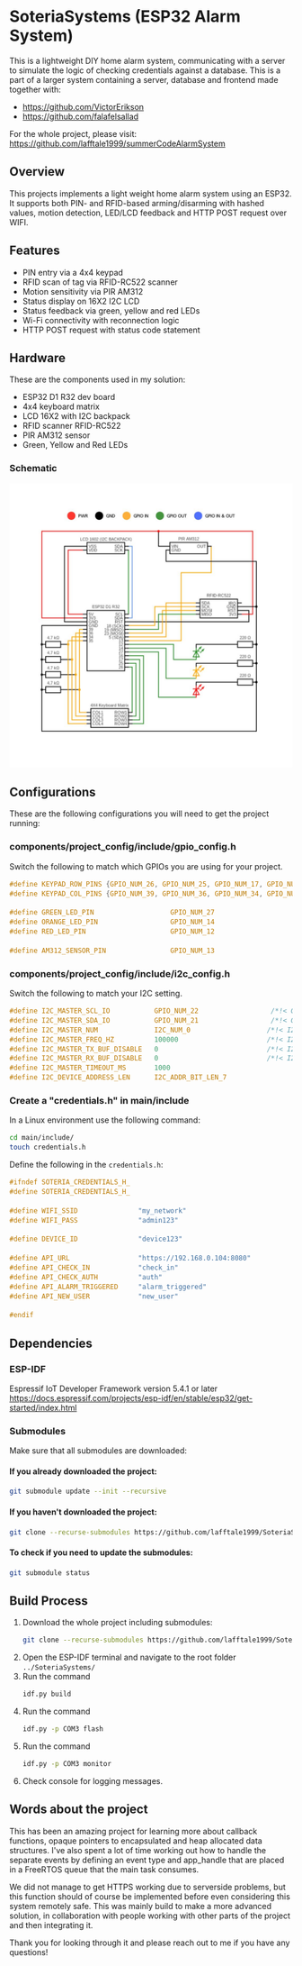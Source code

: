 # SoteriaSystems (ESP32 Alarm System)
This is a lightweight DIY home alarm system, communicating with a server to simulate the logic of checking credentials against a database.
This is a part of a larger system containing a server, database and frontend made together with:
* https://github.com/VictorErikson
* https://github.com/falafelsallad

For the whole project, please visit: https://github.com/lafftale1999/summerCodeAlarmSystem

## Overview
This projects implements a light weight home alarm system using an ESP32. It supports both PIN- and RFID-based arming/disarming with hashed values, motion detection, LED/LCD feedback and HTTP POST request over WIFI.

## Features
* PIN entry via a 4x4 keypad
* RFID scan of tag via RFID-RC522 scanner
* Motion sensitivity via PIR AM312
* Status display on 16X2 I2C LCD
* Status feedback via green, yellow and red LEDs
* Wi-Fi connectivity with reconnection logic
* HTTP POST request with status code statement

## Hardware
These are the components used in my solution:
* ESP32 D1 R32 dev board
* 4x4 keyboard matrix
* LCD 16X2 with I2C backpack
* RFID scanner RFID-RC522
* PIR AM312 sensor
* Green, Yellow and Red LEDs

### Schematic
![Schematic of the circuit](resources/Schematic.jpg)

## Configurations
These are the following configurations you will need to get the project running:

### components/project_config/include/gpio_config.h
Switch the following to match which GPIOs you are using for your project.
```c
#define KEYPAD_ROW_PINS {GPIO_NUM_26, GPIO_NUM_25, GPIO_NUM_17, GPIO_NUM_16}
#define KEYPAD_COL_PINS {GPIO_NUM_39, GPIO_NUM_36, GPIO_NUM_34, GPIO_NUM_35}

#define GREEN_LED_PIN                   GPIO_NUM_27
#define ORANGE_LED_PIN                  GPIO_NUM_14
#define RED_LED_PIN                     GPIO_NUM_12

#define AM312_SENSOR_PIN                GPIO_NUM_13
```

### components/project_config/include/i2c_config.h
Switch the following to match your I2C setting.
```c
#define I2C_MASTER_SCL_IO           GPIO_NUM_22                  /*!< GPIO number used for I2C master clock */
#define I2C_MASTER_SDA_IO           GPIO_NUM_21                  /*!< GPIO number used for I2C master data  */
#define I2C_MASTER_NUM              I2C_NUM_0                   /*!< I2C port number for master dev */
#define I2C_MASTER_FREQ_HZ          100000                      /*!< I2C master clock frequency */
#define I2C_MASTER_TX_BUF_DISABLE   0                           /*!< I2C master doesn't need buffer */
#define I2C_MASTER_RX_BUF_DISABLE   0                           /*!< I2C master doesn't need buffer */
#define I2C_MASTER_TIMEOUT_MS       1000
#define I2C_DEVICE_ADDRESS_LEN      I2C_ADDR_BIT_LEN_7
```

### Create a "credentials.h" in main/include
In a Linux environment use the following command:

```sh
cd main/include/
touch credentials.h
```

Define the following in the `credentials.h`:
```c
#ifndef SOTERIA_CREDENTIALS_H_
#define SOTERIA_CREDENTIALS_H_

#define WIFI_SSID               "my_network"
#define WIFI_PASS               "admin123"

#define DEVICE_ID               "device123"

#define API_URL                 "https://192.168.0.104:8080"
#define API_CHECK_IN            "check_in"
#define API_CHECK_AUTH          "auth"
#define API_ALARM_TRIGGERED     "alarm_triggered"
#define API_NEW_USER            "new_user"

#endif
```

## Dependencies
### ESP-IDF
Espressif IoT Developer Framework version 5.4.1 or later https://docs.espressif.com/projects/esp-idf/en/stable/esp32/get-started/index.html

### Submodules
Make sure that all submodules are downloaded:

#### If you already downloaded the project:
```bash
git submodule update --init --recursive
```

#### If you haven't downloaded the project:
```bash
git clone --recurse-submodules https://github.com/lafftale1999/SoteriaSystems.git
```

#### To check if you need to update the submodules:
```bash
git submodule status
```

## Build Process
1. Download the whole project including submodules: 
    ```bash
    git clone --recurse-submodules https://github.com/lafftale1999/SoteriaSystems.git
    ``` 
1. Open the ESP-IDF terminal and navigate to the root folder `../SoteriaSystems/`
1. Run the command
    ```sh
    idf.py build
    ``` 
1. Run the command
    ```sh
    idf.py -p COM3 flash
    ```
1. Run the command
    ```sh
    idf.py -p COM3 monitor
    ```
1. Check console for logging messages.

## Words about the project
This has been an amazing project for learning more about callback functions, opaque pointers to encapsulated and heap allocated data structures. I've also spent a lot of time working out how to handle the separate events by defining an event type and app_handle that are placed in a FreeRTOS queue that the main task consumes.

We did not manage to get HTTPS working due to serverside problems, but this function should of course be implemented before even considering this system remotely safe. This was mainly build to make a more advanced solution, in collaboration with people working with other parts of the project and then integrating it.

Thank you for looking through it and please reach out to me if you have any questions!